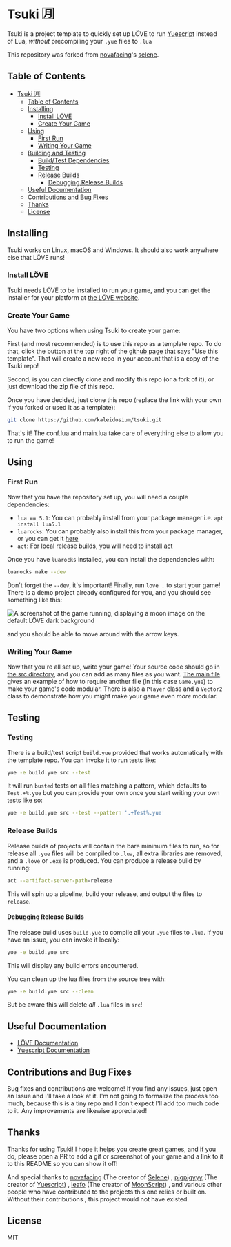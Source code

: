 # Tsuki 🈷️

Tsuki is a project template to quickly set up LÖVE to run [Yuescript](https://github.com/pigpigyyy/yuescript) instead of Lua,
*without* precompiling your `.yue` files to `.lua`

This repository was forked from [novafacing](https://github.com/novafacing)'s [selene](https://github.com/novafacing/selene).

## Table of Contents

- [Tsuki 🈷️](#tsuki-️)
  - [Table of Contents](#table-of-contents)
  - [Installing](#installing)
    - [Install LÖVE](#install-LÖVE)
    - [Create Your Game](#create-your-game)
  - [Using](#using)
    - [First Run](#first-run)
    - [Writing Your Game](#writing-your-game)
  - [Building and Testing](#building-and-testing)
    - [Build/Test Dependencies](#buildtest-dependencies)
    - [Testing](#testing)
    - [Release Builds](#release-builds)
      - [Debugging Release Builds](#debugging-release-builds)
  - [Useful Documentation](#useful-documentation)
  - [Contributions and Bug Fixes](#contributions-and-bug-fixes)
  - [Thanks](#thanks)
  - [License](#license)

## Installing

Tsuki works on Linux, macOS and Windows. It should also work anywhere else
that LÖVE runs!

### Install LÖVE

Tsuki needs LÖVE to be installed to run your game, and you can get the installer
for your platform at [the LÖVE website](https://love2d.org).

### Create Your Game

You have two options when using Tsuki to create your game:

First (and most recommended) is to use this repo as a template repo. To do that, click
the button at the top right of the [github page](https://github.com/kaleidosium/tsuki)
that says "Use this template". That will create a new repo in your account that is a
copy of the Tsuki repo!

Second, is you can directly clone and modify this repo (or a fork of it), or just
download the zip file of this repo.

Once you have decided, just clone this repo (replace the link with your own if you
forked or used it as a template):

```sh
git clone https://github.com/kaleidosium/tsuki.git
```

That's it! The conf.lua and main.lua take care of everything else to allow you to run
the game!

## Using

### First Run

Now that you have the repository set up, you will need a couple dependencies:

- `lua == 5.1`: You can probably install from your package manager i.e.
  `apt install lua5.1`
- `luarocks`: You can probably also install this from your package manager, or you can
  get it [here](https://luarocks.org/#quick-start)
- `act`: For local release builds, you will need to install
  [act](https://github.com/nektos/act)

Once you have `luarocks` installed, you can install the dependencies with:

```sh
luarocks make --dev
```

Don't forget the `--dev`, it's important! Finally, run `love .` to start your game! There is
a demo project already configured for you, and you should see something like this:

![A screenshot of the game running, displaying a moon image on the default LÖVE dark background](https://github.com/user-attachments/assets/fe8d7fe2-7001-4a0b-83ca-d3b0584a5d40)

and you should be able to move around with the arrow keys.

### Writing Your Game

Now that you're all set up, write your game! Your source code should go in
[the src directory](src/), and you can add as many files as you want.
[The main file](src/Main.yue) gives an example of how to require another file (in this
case `Game.yue`) to make your game's code modular. There is also a `Player` class
and a `Vector2` class to demonstrate how you might make your game even *more* modular.

## Testing

### Testing

There is a build/test script `build.yue` provided that works automatically with the
template repo. You can invoke it to run tests like:

```sh
yue -e build.yue src --test
```

It will run `busted` tests on all files matching a pattern, which defaults to
`Test.+%.yue` but you can provide your own once you start writing your own tests like
so:

```sh
yue -e build.yue src --test --pattern '.+Test%.yue'
```

### Release Builds

Release builds of projects will contain the bare minimum files to run, so for release
all `.yue` files will be compiled to `.lua`, all extra libraries are removed, and a
`.love` or `.exe` is produced. You can produce a release build by running:

```sh
act --artifact-server-path=release
```

This will spin up a pipeline, build your release, and output the files to `release`.

#### Debugging Release Builds

The release build uses `build.yue` to compile all your `.yue` files to `.lua`.
If you have an issue, you can invoke it locally:

```sh
yue -e build.yue src
```

This will display any build errors encountered.

You can clean up the lua files from the source tree with:

```sh
yue -e build.yue src --clean
```

But be aware this will delete *all* `.lua` files in `src`!

## Useful Documentation

- [LÖVE Documentation](https://love2d.org/wiki/Main_Page)
- [Yuescript Documentation](https://yuescript.org/)

## Contributions and Bug Fixes

Bug fixes and contributions are welcome! If you find any issues, just open an Issue and I'll
take a look at it. I'm not going to formalize the process too much, because this is a tiny repo
and I don't expect I'll add too much code to it. Any improvements are likewise appreciated!

## Thanks

Thanks for using Tsuki! I hope it helps you create great games, and if you do, please open a PR to
add a gif or screenshot of your game and a link to it to this README so you can show it off!

And special thanks to [novafacing](https://github.com/novafacing) (The creator of [Selene](https://github.com/novafacing/selene))
, [pigpigyyy](https://github.com/pigpigyyy) (The creator of [Yuescript](https://github.com/pigpigyyy/Yuescript))
, [leafo](https://github.com/leafo) (The creator of [MoonScript](https://github.com/leafo/moonscript))
, and various other people who have contributed to the projects this one relies or built on. Without their contributions
, this project would not have existed.

## License

MIT
